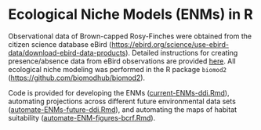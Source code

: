 # Ecological Niche Models (ENMs) in R

Observational data of Brown-capped Rosy-Finches were obtained from the citizen science database eBird (https://ebird.org/science/use-ebird-data/download-ebird-data-products). Detailed instructions for creating presence/absence data from eBird observations are provided [here](https://cornelllabofornithology.github.io/ebird-best-practices/ebird.html). All ecological niche modeling was performed in the R package `biomod2` (https://github.com/biomodhub/biomod2).

Code is provided for developing the ENMs ([current-ENMs-ddi.Rmd](./r-scripts/current-ENMs-ddi.Rmd)), automating projections across different future environmental data sets ([automate-ENMs-future-ddi.Rmd](./r-scripts/current-ENMs-ddi.Rmd)), and automating the maps of habitat suitability ([automate-ENM-figures-bcrf.Rmd](./r-scripts/automate-ENM-figures-bcrf.Rmd)).